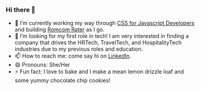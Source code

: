 ### Hi there 👋

<!--
**aliceswood/aliceswood** is a ✨ _special_ ✨ repository because its `README.md` (this file) appears on your GitHub profile.

Here are some ideas to get you started:
-->

- 🌱 I’m currently working my way through [CSS for Javascript Developers](https://www.joshwcomeau.com/courses/) and building [Romcom Rater](https://github.com/aliceswood/romcom-rater) as I go.
- 🤔 I’m looking for my first role in tech! I am very interested in finding a company that drives the HRTech, TravelTech, and HospitalityTech industries due to my previous roles and education.
- 📫 How to reach me: come say hi on [LinkedIn](https://www.linkedin.com/in/alice-sophie-wood/).
- 😄 Pronouns: She/Her
- ⚡ Fun fact: I love to bake and I make a mean lemon drizzle loaf and some yummy chocolate chip cookies!
